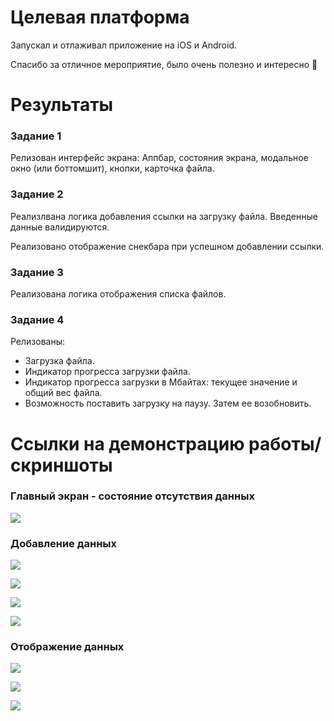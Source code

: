 # Целевая платформа

Запускал и отлаживал приложение на iOS и Android.

Спасибо за отличное мероприятие, было очень полезно и интересно 🚀

# Результаты

### Задание 1

Релизован интерфейс экрана: Аппбар, состояния экрана, модальное окно (или боттомшит), кнопки, карточка файла.

### Задание 2

Реализлвана логика добавления ссылки на загрузку файла. Введенные данные валидируются.

Реализовано отображение снекбара при успешном добавлении ссылки.

### Задание 3

Реализована логика отображения списка файлов.

### Задание 4

Релизованы:

- Загрузка файла.
- Индикатор прогресса загрузки файла.
- Индикатор прогресса загрузки в Мбайтах: текущее значение и общий вес файла.
- Возможность поставить загрузку на паузу. Затем ее возобновить.

# Ссылки на демонстрацию работы/скриншоты

### Главный экран - состояние отсутствия данных

![](./assets/empty.png)

### Добавление данных

![](./assets/empty_modal.png)

![](./assets/filled_modal.png)

![](./assets/validate_modal.png)

![](./assets/snackbar.png)

### Отображение данных

![](./assets/example_paused.png)

![](./assets/example_loading.png)

![](./assets/example_loaded.png)